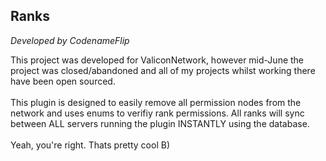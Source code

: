 ## Ranks
_Developed by CodenameFlip_

This project was developed for ValiconNetwork, however mid-June the project was closed/abandoned and all of my projects whilst working there have been open sourced.
<br>
<br>
This plugin is designed to easily remove all permission nodes from the network and uses enums to verifiy rank permissions.
All ranks will sync between ALL servers running the plugin INSTANTLY using the database.
<br>
<br>
Yeah, you're right. Thats pretty cool B)

